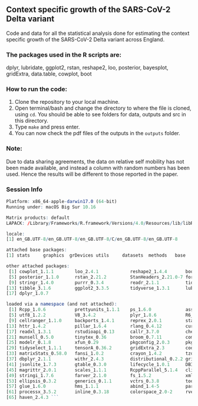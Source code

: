 ## Context specific growth of the SARS-CoV-2 Delta variant
 Code and data for all the statistical analysis done for estimating the context specific growth of the SARS-CoV-2 Delta variant across England.

### The packages used in the R scripts are: 
dplyr, lubridate, ggplot2, rstan, reshape2, loo, posterior, bayesplot, gridExtra, data.table, cowplot, boot

### How to run the code:
1. Clone the repository to your local machine.<br>
2. Open terminal/bash and change the directory to where the file is cloned, using ```cd```. You should be able to see folders for data, outputs and src in this directory.<br>
3. Type ```make``` and press enter.<br>
4. You can now check the pdf files of the outputs in the ```outputs``` folder.

### Note:
Due to data sharing agreements, the data on relative self mobility has not been made available, and instead a column with random numbers has been used. Hence the results will be different to those reported in the paper.

### Session Info
```R version 4.0.4 (2021-02-15)
Platform: x86_64-apple-darwin17.0 (64-bit)
Running under: macOS Big Sur 10.16

Matrix products: default
LAPACK: /Library/Frameworks/R.framework/Versions/4.0/Resources/lib/libRlapack.dylib

locale:
[1] en_GB.UTF-8/en_GB.UTF-8/en_GB.UTF-8/C/en_GB.UTF-8/en_GB.UTF-8

attached base packages:
[1] stats     graphics  grDevices utils     datasets  methods   base     

other attached packages:
 [1] cowplot_1.1.1        loo_2.4.1            reshape2_1.4.4       boot_1.3-26         
 [5] posterior_1.1.0      rstan_2.21.2         StanHeaders_2.21.0-7 forcats_0.5.1       
 [9] stringr_1.4.0        purrr_0.3.4          readr_2.1.1          tidyr_1.1.4         
[13] tibble_3.1.6         ggplot2_3.3.5        tidyverse_1.3.1      lubridate_1.8.0     
[17] dplyr_1.0.7         

loaded via a namespace (and not attached):
 [1] Rcpp_1.0.6           prettyunits_1.1.1    ps_1.6.0             assertthat_0.2.1    
 [5] utf8_1.2.2           V8_3.4.2             plyr_1.8.6           R6_2.5.1            
 [9] cellranger_1.1.0     backports_1.4.1      reprex_2.0.1         stats4_4.0.4        
[13] httr_1.4.2           pillar_1.6.4         rlang_0.4.12         curl_4.3.2          
[17] readxl_1.3.1         rstudioapi_0.13      callr_3.7.0          checkmate_2.0.0     
[21] munsell_0.5.0        tinytex_0.36         broom_0.7.11         compiler_4.0.4      
[25] modelr_0.1.8         xfun_0.29            pkgconfig_2.0.3      pkgbuild_1.2.0      
[29] tidyselect_1.1.1     tensorA_0.36.2       gridExtra_2.3        codetools_0.2-18    
[33] matrixStats_0.58.0   fansi_1.0.2          crayon_1.4.2         tzdb_0.2.0          
[37] dbplyr_2.1.1         withr_2.4.3          distributional_0.2.2 grid_4.0.4          
[41] jsonlite_1.7.3       gtable_0.3.0         lifecycle_1.0.1      DBI_1.1.2           
[45] magrittr_2.0.1       scales_1.1.1         RcppParallel_5.1.4   cli_3.1.0           
[49] stringi_1.7.6        farver_2.1.0         fs_1.5.2             xml2_1.3.3          
[53] ellipsis_0.3.2       generics_0.1.1       vctrs_0.3.8          tools_4.0.4         
[57] glue_1.6.0           hms_1.1.1            abind_1.4-5          parallel_4.0.4      
[61] processx_3.5.2       inline_0.3.18        colorspace_2.0-2     rvest_1.0.2         
[65] haven_2.4.3 ```
